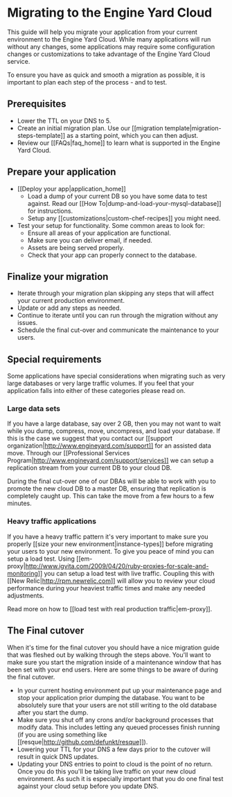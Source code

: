 # Migrating to the Engine Yard Cloud

This guide will help you migrate your application from your current environment to the Engine Yard Cloud. While many applications will run without any changes, some applications may require some configuration changes or customizations to take advantage of the Engine Yard Cloud service.  

To ensure you have as quick and smooth a migration as possible, it is important to plan each step of the process - and to test.

## Prerequisites 
  - Lower the TTL on your DNS to 5.
  - Create an initial migration plan.  Use our [[migration template|migration-steps-template]] as a starting point, which you can then adjust.
  - Review our [[FAQs|faq_home]] to learn what is supported in the Engine Yard Cloud.


## Prepare your application
  - [[Deploy your app|application_home]]
    * Load a dump of your current DB so you have some data to test against. Read our [[How To|dump-and-load-your-mysql-database]] for instructions.
    * Setup any [[customizations|custom-chef-recipes]] you might need.
  - Test your setup for functionality. Some common areas to look for:
    * Ensure all areas of your application are functional.
    * Make sure you can deliver email, if needed.
    * Assets are being served properly.
    * Check that your app can properly connect to the database.

## Finalize your migration

   * Iterate through your migration plan skipping any steps that will affect your current production environment.
   * Update or add any steps as needed.
   * Continue to iterate until you can run through the migration without any issues.
   * Schedule the final cut-over and communicate the maintenance to your users. 

## Special requirements
  
Some applications have special considerations when migrating such as very large databases or very large traffic volumes. If you feel that your application falls into either of these categories please read on.

### Large data sets

If you have a large database, say over 2 GB, then you may not want to wait while you dump, compress, move, uncompress, and load your database. If this is the case we suggest that you contact our [[support organization|http://www.engineyard.com/support]] for an assisted data move.  Through our [[Professional Services Program|http://www.engineyard.com/support/services]] we can setup a replication stream from your current DB to your cloud DB.  

During the final cut-over one of our DBAs will be able to work with you to promote the new cloud DB to a master DB, ensuring that replication is completely caught up. This can take the move from a few hours to a few minutes.

### Heavy traffic applications

If you have a heavy traffic pattern it's very important to make sure you properly [[size your new environment|instance-types]] before migrating your users to your new environment. To give you peace of mind you can setup a load test. Using [[em-proxy|http://www.igvita.com/2009/04/20/ruby-proxies-for-scale-and-monitoring]] you can setup a load test with live traffic. Coupling this with [[New Relic|http://rpm.newrelic.com]] will allow you to review your cloud performance during your heaviest traffic times and make any needed adjustments. 

Read more on how to [[load test with real production traffic|em-proxy]].


## The Final cutover

When it's time for the final cutover you should have a nice migration guide that was fleshed out by walking through the steps above. You'll want to make sure you start the migration inside of a maintenance window that has been set with your end users. Here are some things to be aware of during the final cutover. 

  * In your current hosting environment put up your maintenance page and stop your application prior dumping the database. You want to be absolutely sure that your users are not still writing to the old database after you start the dump. 
  * Make sure you shut off any crons and/or background processes that modify data. This includes letting any queued processes finish running (if you are using something like [[resque|http://github.com/defunkt/resque]]). 
  * Lowering your TTL for your DNS a few days prior to the cutover will result in quick DNS updates.
  * Updating your DNS entries to point to cloud is the point of no return. Once you do this you'll be taking live traffic on your new cloud environment. As such it is especially important that you do one final test against your cloud setup before you update DNS. 

